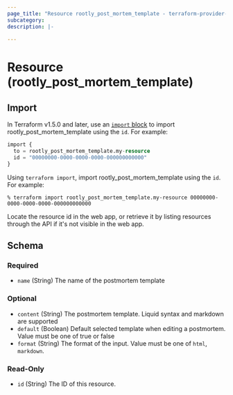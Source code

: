```yaml
---
page_title: "Resource rootly_post_mortem_template - terraform-provider-rootly"
subcategory:
description: |-
    
---
```


# Resource (rootly_post_mortem_template)





## Import

In Terraform v1.5.0 and later, use an [`import` block](https://developer.hashicorp.com/terraform/language/import) to import rootly_post_mortem_template using the `id`. For example:

```terraform
import {
  to = rootly_post_mortem_template.my-resource
  id = "00000000-0000-0000-0000-000000000000"
}
```

Using `terraform import`, import rootly_post_mortem_template using the `id`. For example:

```console
% terraform import rootly_post_mortem_template.my-resource 00000000-0000-0000-0000-000000000000
```

Locate the resource id in the web app, or retrieve it by listing resources through the API if it's not visible in the web app.

<!-- schema generated by tfplugindocs -->
## Schema

### Required

- `name` (String) The name of the postmortem template

### Optional

- `content` (String) The postmortem template. Liquid syntax and markdown are supported
- `default` (Boolean) Default selected template when editing a postmortem. Value must be one of true or false
- `format` (String) The format of the input. Value must be one of `html`, `markdown`.

### Read-Only

- `id` (String) The ID of this resource.
